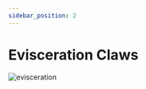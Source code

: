```yaml
---
sidebar_position: 2
---
```


# Evisceration Claws

![evisceration](https://vwiki.valorserver.com/api/item/picture/evisceration%20claws)
